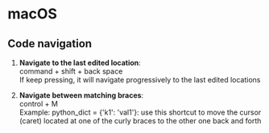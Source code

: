 # macOS

## Code navigation

1. **Navigate to the last edited location**: <br />
   command + shift + back space <br />
   If keep pressing, it will navigate progressively to the last edited locations
   
2. **Navigate between matching braces**: <br />
   control + M <br />
   Example: python_dict = {'k1': 'val1'}: use this shortcut to move the cursor (caret) located at one of the curly braces to the other one back and forth 
   
   
   
 
